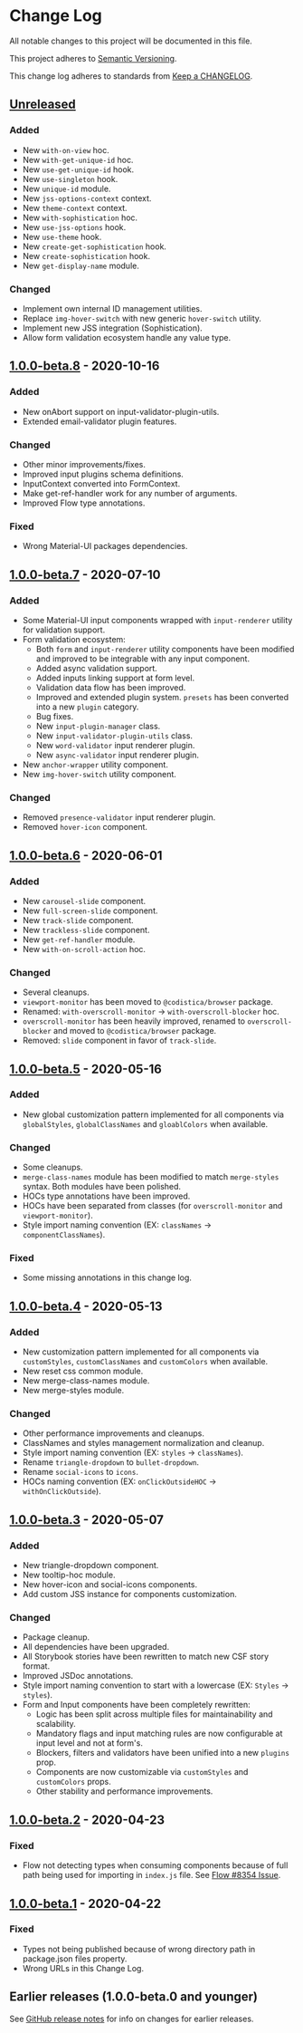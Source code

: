 # Change Log

All notable changes to this project will be documented in this file.

This project adheres to [Semantic Versioning](https://semver.org).

This change log adheres to standards from [Keep a CHANGELOG](https://keepachangelog.com).

## [Unreleased]

### Added
- New `with-on-view` hoc.
- New `with-get-unique-id` hoc.
- New `use-get-unique-id` hook.
- New `use-singleton` hook.
- New `unique-id` module.
- New `jss-options-context` context.
- New `theme-context` context.
- New `with-sophistication` hoc.
- New `use-jss-options` hook.
- New `use-theme` hook.
- New `create-get-sophistication` hook.
- New `create-sophistication` hook.
- New `get-display-name` module.

### Changed
- Implement own internal ID management utilities.
- Replace `img-hover-switch` with new generic `hover-switch` utility.
- Implement new JSS integration (Sophistication).
- Allow form validation ecosystem handle any value type.

## [1.0.0-beta.8] - 2020-10-16

### Added
- New onAbort support on input-validator-plugin-utils.
- Extended email-validator plugin features.

### Changed
- Other minor improvements/fixes.
- Improved input plugins schema definitions.
- InputContext converted into FormContext.
- Make get-ref-handler work for any number of arguments.
- Improved Flow type annotations.

### Fixed
- Wrong Material-UI packages dependencies.

## [1.0.0-beta.7] - 2020-07-10

### Added
- Some Material-UI input components wrapped with `input-renderer` utility for validation support.
- Form validation ecosystem:
    - Both `form` and `input-renderer` utility components have been modified and improved to be integrable with any input component.
    - Added async validation support.
    - Added inputs linking support at form level.
    - Validation data flow has been improved.
    - Improved and extended plugin system. `presets` has been converted into a new `plugin` category.
    - Bug fixes.
    - New `input-plugin-manager` class.
    - New `input-validator-plugin-utils` class.
    - New `word-validator` input renderer plugin.
    - New `async-validator` input renderer plugin.
- New `anchor-wrapper` utility component.
- New `img-hover-switch` utility component.

### Changed
- Removed `presence-validator` input renderer plugin.
- Removed `hover-icon` component.

## [1.0.0-beta.6] - 2020-06-01

### Added
- New `carousel-slide` component.
- New `full-screen-slide` component.
- New `track-slide` component.
- New `trackless-slide` component.
- New `get-ref-handler` module.
- New `with-on-scroll-action` hoc.

### Changed
- Several cleanups.
- `viewport-monitor` has been moved to `@codistica/browser` package.
- Renamed: `with-overscroll-monitor` -> `with-overscroll-blocker` hoc.
- `overscroll-monitor` has been heavily improved, renamed to `overscroll-blocker` and moved to `@codistica/browser` package.
- Removed: `slide` component in favor of `track-slide`.

## [1.0.0-beta.5] - 2020-05-16

### Added
- New global customization pattern implemented for all components via `globalStyles`, `globalClassNames` and `gloablColors` when available.

### Changed
- Some cleanups.
- `merge-class-names` module has been modified to match `merge-styles` syntax. Both modules have been polished.
- HOCs type annotations have been improved.
- HOCs have been separated from classes (for `overscroll-monitor` and `viewport-monitor`).
- Style import naming convention (EX: `classNames` -> `componentClassNames`).

### Fixed
- Some missing annotations in this change log.

## [1.0.0-beta.4] - 2020-05-13

### Added
- New customization pattern implemented for all components via `customStyles`, `customClassNames` and `customColors` when available.
- New reset css common module.
- New merge-class-names module.
- New merge-styles module.

### Changed
- Other performance improvements and cleanups.
- ClassNames and styles management normalization and cleanup.
- Style import naming convention (EX: `styles` -> `classNames`).
- Rename `triangle-dropdown` to `bullet-dropdown`.
- Rename `social-icons` to `icons`.
- HOCs naming convention (EX: `onClickOutsideHOC` -> `withOnClickOutside`).

## [1.0.0-beta.3] - 2020-05-07

### Added
- New triangle-dropdown component.
- New tooltip-hoc module.
- New hover-icon and social-icons components.
- Add custom JSS instance for components customization.

### Changed
- Package cleanup.
- All dependencies have been upgraded.
- All Storybook stories have been rewritten to match new CSF story format.
- Improved JSDoc annotations.
- Style import naming convention to start with a lowercase (EX: `Styles` -> `styles`).
- Form and Input components have been completely rewritten:
    - Logic has been split across multiple files for maintainability and scalability.
    - Mandatory flags and input matching rules are now configurable at input level and not at form's.
    - Blockers, filters and validators have been unified into a new `plugins` prop.
    - Components are now customizable via `customStyles` and `customColors` props.
    - Other stability and performance improvements.

## [1.0.0-beta.2] - 2020-04-23

### Fixed
- Flow not detecting types when consuming components because 
of full path being used for importing in `index.js` file. See [Flow #8354 Issue](https://github.com/facebook/flow/issues/8354).

## [1.0.0-beta.1] - 2020-04-22

### Fixed
- Types not being published because of wrong directory path in package.json files property.
- Wrong URLs in this Change Log.

## Earlier releases (1.0.0-beta.0 and younger)
See [GitHub release notes](https://github.com/codistica/codistica-js/releases?after=@codistica/react@1.0.0-beta.1)
for info on changes for earlier releases.

[Unreleased]: https://github.com/codistica/codistica-js/compare/@codistica/react@1.0.0-beta.8...HEAD
[1.0.0-beta.8]: https://github.com/codistica/codistica-js/compare/@codistica/react@1.0.0-beta.7...@codistica/react@1.0.0-beta.8
[1.0.0-beta.7]: https://github.com/codistica/codistica-js/compare/@codistica/react@1.0.0-beta.6...@codistica/react@1.0.0-beta.7
[1.0.0-beta.6]: https://github.com/codistica/codistica-js/compare/@codistica/react@1.0.0-beta.5...@codistica/react@1.0.0-beta.6
[1.0.0-beta.5]: https://github.com/codistica/codistica-js/compare/@codistica/react@1.0.0-beta.4...@codistica/react@1.0.0-beta.5
[1.0.0-beta.4]: https://github.com/codistica/codistica-js/compare/@codistica/react@1.0.0-beta.3...@codistica/react@1.0.0-beta.4
[1.0.0-beta.3]: https://github.com/codistica/codistica-js/compare/@codistica/react@1.0.0-beta.2...@codistica/react@1.0.0-beta.3
[1.0.0-beta.2]: https://github.com/codistica/codistica-js/compare/@codistica/react@1.0.0-beta.1...@codistica/react@1.0.0-beta.2
[1.0.0-beta.1]: https://github.com/codistica/codistica-js/compare/@codistica/react@1.0.0-beta.0...@codistica/react@1.0.0-beta.1
